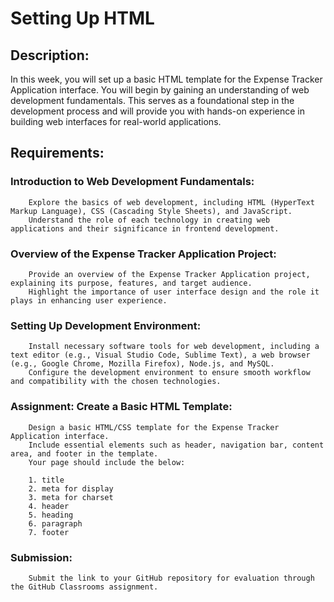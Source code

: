 # Setting Up HTML

## Description:
In this week, you will set up a basic HTML template for the Expense Tracker Application interface. You will begin by gaining an understanding of web development fundamentals. This serves as a foundational step in the development process and will provide you with hands-on experience in building web interfaces for real-world applications.

## Requirements:

### Introduction to Web Development Fundamentals:
        Explore the basics of web development, including HTML (HyperText Markup Language), CSS (Cascading Style Sheets), and JavaScript.
        Understand the role of each technology in creating web applications and their significance in frontend development.

### Overview of the Expense Tracker Application Project:
        Provide an overview of the Expense Tracker Application project, explaining its purpose, features, and target audience.
        Highlight the importance of user interface design and the role it plays in enhancing user experience.

### Setting Up Development Environment:
        Install necessary software tools for web development, including a text editor (e.g., Visual Studio Code, Sublime Text), a web browser (e.g., Google Chrome, Mozilla Firefox), Node.js, and MySQL.
        Configure the development environment to ensure smooth workflow and compatibility with the chosen technologies.

### Assignment: Create a Basic HTML Template:
        Design a basic HTML/CSS template for the Expense Tracker Application interface.
        Include essential elements such as header, navigation bar, content area, and footer in the template.
        Your page should include the below:

        1. title
        2. meta for display
        3. meta for charset
        4. header
        5. heading
        6. paragraph
        7. footer

### Submission:
        Submit the link to your GitHub repository for evaluation through the GitHub Classrooms assignment.

